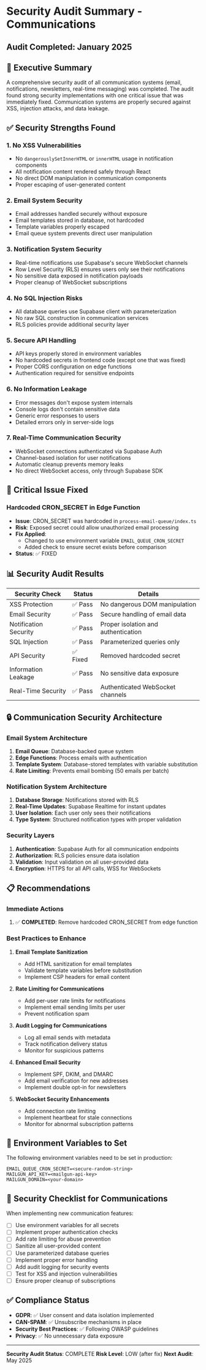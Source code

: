 # Security Audit Summary - Communications

## Audit Completed: January 2025

## 🎯 Executive Summary

A comprehensive security audit of all communication systems (email, notifications, newsletters, real-time messaging) was completed. The audit found strong security implementations with one critical issue that was immediately fixed. Communication systems are properly secured against XSS, injection attacks, and data leakage.

## ✅ Security Strengths Found

### 1. **No XSS Vulnerabilities**
- No `dangerouslySetInnerHTML` or `innerHTML` usage in notification components
- All notification content rendered safely through React
- No direct DOM manipulation in communication components
- Proper escaping of user-generated content

### 2. **Email System Security**
- Email addresses handled securely without exposure
- Email templates stored in database, not hardcoded
- Template variables properly escaped
- Email queue system prevents direct user manipulation

### 3. **Notification System Security**
- Real-time notifications use Supabase's secure WebSocket channels
- Row Level Security (RLS) ensures users only see their notifications
- No sensitive data exposed in notification payloads
- Proper cleanup of WebSocket subscriptions

### 4. **No SQL Injection Risks**
- All database queries use Supabase client with parameterization
- No raw SQL construction in communication services
- RLS policies provide additional security layer

### 5. **Secure API Handling**
- API keys properly stored in environment variables
- No hardcoded secrets in frontend code (except one that was fixed)
- Proper CORS configuration on edge functions
- Authentication required for sensitive endpoints

### 6. **No Information Leakage**
- Error messages don't expose system internals
- Console logs don't contain sensitive data
- Generic error responses to users
- Detailed errors only in server-side logs

### 7. **Real-Time Communication Security**
- WebSocket connections authenticated via Supabase Auth
- Channel-based isolation for user notifications
- Automatic cleanup prevents memory leaks
- No direct WebSocket access, only through Supabase SDK

## 🔴 Critical Issue Fixed

### **Hardcoded CRON_SECRET in Edge Function**
- **Issue**: CRON_SECRET was hardcoded in `process-email-queue/index.ts`
- **Risk**: Exposed secret could allow unauthorized email processing
- **Fix Applied**: 
  - Changed to use environment variable `EMAIL_QUEUE_CRON_SECRET`
  - Added check to ensure secret exists before comparison
- **Status**: ✅ FIXED

## 📊 Security Audit Results

| Security Check | Status | Details |
|----------------|--------|---------|
| XSS Protection | ✅ Pass | No dangerous DOM manipulation |
| Email Security | ✅ Pass | Secure handling of email data |
| Notification Security | ✅ Pass | Proper isolation and authentication |
| SQL Injection | ✅ Pass | Parameterized queries only |
| API Security | ✅ Fixed | Removed hardcoded secret |
| Information Leakage | ✅ Pass | No sensitive data exposure |
| Real-Time Security | ✅ Pass | Authenticated WebSocket channels |

## 🔒 Communication Security Architecture

### Email System Architecture
1. **Email Queue**: Database-backed queue system
2. **Edge Functions**: Process emails with authentication
3. **Template System**: Database-stored templates with variable substitution
4. **Rate Limiting**: Prevents email bombing (50 emails per batch)

### Notification System Architecture
1. **Database Storage**: Notifications stored with RLS
2. **Real-Time Updates**: Supabase Realtime for instant updates
3. **User Isolation**: Each user only sees their notifications
4. **Type System**: Structured notification types with proper validation

### Security Layers
1. **Authentication**: Supabase Auth for all communication endpoints
2. **Authorization**: RLS policies ensure data isolation
3. **Validation**: Input validation on all user-provided data
4. **Encryption**: HTTPS for all API calls, WSS for WebSockets

## 📋 Recommendations

### Immediate Actions
1. ✅ **COMPLETED**: Remove hardcoded CRON_SECRET from edge function

### Best Practices to Enhance

1. **Email Template Sanitization**
   - Add HTML sanitization for email templates
   - Validate template variables before substitution
   - Implement CSP headers for email content

2. **Rate Limiting for Communications**
   - Add per-user rate limits for notifications
   - Implement email sending limits per user
   - Prevent notification spam

3. **Audit Logging for Communications**
   - Log all email sends with metadata
   - Track notification delivery status
   - Monitor for suspicious patterns

4. **Enhanced Email Security**
   - Implement SPF, DKIM, and DMARC
   - Add email verification for new addresses
   - Implement double opt-in for newsletters

5. **WebSocket Security Enhancements**
   - Add connection rate limiting
   - Implement heartbeat for stale connections
   - Monitor for abnormal subscription patterns

## 🔐 Environment Variables to Set

The following environment variables need to be set in production:
```
EMAIL_QUEUE_CRON_SECRET=<secure-random-string>
MAILGUN_API_KEY=<mailgun-api-key>
MAILGUN_DOMAIN=<your-domain>
```

## 🎯 Security Checklist for Communications

When implementing new communication features:
- [ ] Use environment variables for all secrets
- [ ] Implement proper authentication checks
- [ ] Add rate limiting for abuse prevention
- [ ] Sanitize all user-provided content
- [ ] Use parameterized database queries
- [ ] Implement proper error handling
- [ ] Add audit logging for security events
- [ ] Test for XSS and injection vulnerabilities
- [ ] Ensure proper cleanup of subscriptions

## ✅ Compliance Status

- **GDPR**: ✅ User consent and data isolation implemented
- **CAN-SPAM**: ✅ Unsubscribe mechanisms in place
- **Security Best Practices**: ✅ Following OWASP guidelines
- **Privacy**: ✅ No unnecessary data exposure

---

**Security Audit Status**: COMPLETE
**Risk Level**: LOW (after fix)
**Next Audit**: May 2025